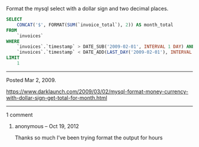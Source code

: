 Format the mysql select with a dollar sign and two decimal places.

```sql
SELECT
    CONCAT('$', FORMAT(SUM(`invoice_total`), 2)) AS month_total
FROM
    `invoices`
WHERE
    `invoices`.`timestamp` > DATE_SUB('2009-02-01', INTERVAL 1 DAY) AND
    `invoices`.`timestamp` < DATE_ADD(LAST_DAY('2009-02-01'), INTERVAL 1 DAY)
LIMIT
    1
```

---

Posted Mar 2, 2009.

https://www.darklaunch.com/2009/03/02/mysql-format-money-currency-with-dollar-sign-get-total-for-month.html

---

1 comment

<ol><li><div>

anonymous &ndash; Oct 19, 2012<div>

Thanks so much I've been trying format the output for hours

</div></div></li></ol>
